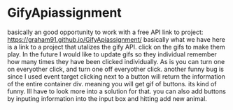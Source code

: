# GifyApiassignment
basically an good opportunity to work with a free API
link to project: https://graham91.github.io/GifyApiassignment/
basically what we have here is a link to a project that utalizes the gify API. 
click on the gifs to make them play. In the future I would like to update gifs so they individual remember how many times they have been clicked individually. As is you can turn one on everyother click, and turn one off everyother click.
another funny bug is since I used event target clicking next to a button will return the information of the entire container div. meaning you will get gif of buttons. its kind of funny. Ill have to look more into a solution for that.
you can also add buttons by inputing information into the input box and hitting add new animal.
